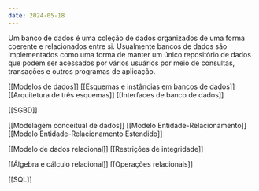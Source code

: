 ```yaml
---
date: 2024-05-18
---
```


Um banco de dados é uma coleção de dados organizados de uma forma coerente e relacionados entre si. Usualmente bancos de dados são implementados como uma forma de manter um único repositório de dados que podem ser acessados por vários usuários por meio de consultas, transações e outros programas de aplicação.

[[Modelos de dados]]
[[Esquemas e instâncias em bancos de dados]]
[[Arquitetura de três esquemas]]
[[Interfaces de banco de dados]]

[[SGBD]]

[[Modelagem conceitual de dados]]
[[Modelo Entidade-Relacionamento]]
[[Modelo Entidade-Relacionamento Estendido]]

[[Modelo de dados relacional]]
[[Restrições de integridade]]

[[Álgebra e cálculo relacional]]
[[Operações relacionais]]

[[SQL]]